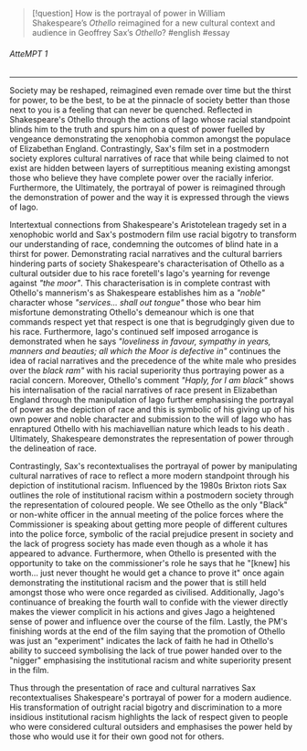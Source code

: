 > [!question] How is the portrayal of power in William Shakespeare’s _Othello_ reimagined for a new cultural context and audience in Geoffrey Sax’s _Othello_?
> #english #essay 



###### AtteMPT 1
---

Society may be reshaped, reimagined even remade over time but the thirst for power, to be the best, to be at the pinnacle of society better than those next to you is a feeling that can never be quenched. Reflected in Shakespeare's Othello through the actions of Iago whose racial standpoint blinds him to the truth and spurs him on a quest of power fuelled by vengeance demonstrating the xenophobia common amongst the populace of Elizabethan England. Contrastingly, Sax's film set in a postmodern society explores cultural narratives of race that while being claimed to not exist are hidden between layers of surreptitious meaning existing amongst those who believe they have complete power over the racially inferior. Furthermore, the  Ultimately, the portrayal of power is reimagined through the demonstration of power and the way it is expressed through the views of Iago. 


Intertextual connections from Shakespeare's Aristotelean tragedy set in a xenophobic world and Sax's postmodern film use racial bigotry to transform our understanding of race, condemning the outcomes of blind hate in a thirst for power. Demonstrating racial narratives and the cultural barriers hindering parts of society Shakespeare's characterisation of Othello as a cultural outsider due to his race foretell's Iago's yearning for revenge against *"the moor"*. This characterisation is in complete contrast with Othello's mannerism's as Shakespeare establishes him as a *"noble"* character whose *"services... shall out tongue"* those who bear him misfortune demonstrating Othello's demeanour which is one that commands respect yet that respect is one that is begrudgingly given due to his race. Furthermore, Iago's continued self imposed arrogance is demonstrated when he says *"loveliness in favour, sympathy in years, manners and beauties; all which the Moor is defective in"* continues the idea of racial narratives and the precedence of the white male who presides over the *black ram"* with his racial superiority thus portraying power as a racial concern. Moreover, Othello's comment *"Haply, for I am black"* shows his internalisation of the racial narratives of race present in Elizabethan England through the manipulation of Iago further emphasising the portrayal of power as the depiction of race and this is symbolic of his giving up of his own power and noble character and submission to the will of Iago who has enraptured Othello with his machiavellian nature which leads to his death . Ultimately, Shakespeare demonstrates the representation of power through the delineation of race. 

Contrastingly, Sax's recontextualises the portrayal of power by manipulating cultural narratives of race to reflect a more modern standpoint through his depiction of institutional racism. Influenced by the 1980s Brixton riots Sax outlines the role of institutional racism within a postmodern society through the representation of coloured people. We see Othello as the only "Black" or non-white officer in the annual meeting of the police forces where the Commissioner is speaking about getting more people of different cultures into the police force, symbolic of the racial prejudice present in society and the lack of progress society has made even though as a whole it has appeared to advance. Furthermore, when Othello is presented with the opportunity to take on the commissioner's role he says that he "[knew] his worth... just never thought he would get a chance to prove it" once again demonstrating the institutional racism and the power that is still held amongst those who were once regarded as civilised. Additionally, Jago's continuance of breaking the fourth wall to confide with the viewer directly makes the viewer complicit in his actions and gives Jago a heightened sense of power and influence over the course of the film. Lastly, the PM's finishing words at the end of the film saying that the promotion of Othello was just an "experiment" indicates the lack of faith he had in Othello's ability to succeed symbolising the lack of true power handed over to the "nigger" emphasising the institutional racism and white superiority present in the film. 

Thus through the presentation of race and cultural narratives Sax recontextualises Shakespeare's portrayal of power for a modern audience. His transformation of outright racial bigotry and discrimination to a more insidious institutional racism highlights the lack of respect given to people who were considered cultural outsiders and emphasises the power held by those who would use it for their own good not for others. 





